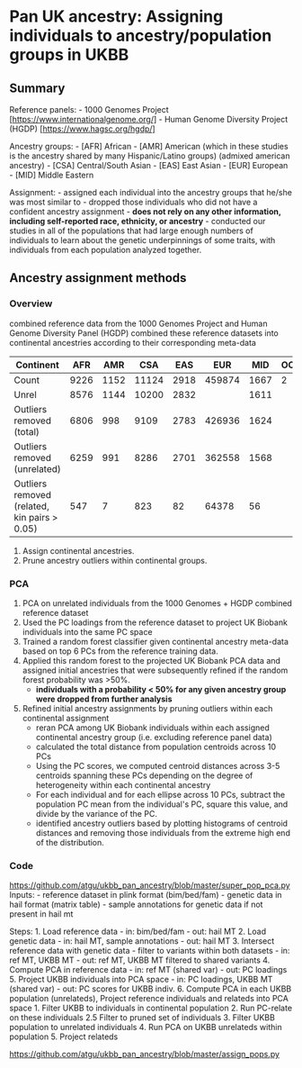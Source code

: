 # Pan UK ancestry: Assigning individuals to ancestry/population groups in UKBB

## Summary
Reference panels:
	- 1000 Genomes Project [https://www.internationalgenome.org/]
	- Human Genome Diversity Project (HGDP) [https://www.hagsc.org/hgdp/]

Ancestry groups:
	- [AFR] African
	- [AMR] American (which in these studies is the ancestry shared by many Hispanic/Latino groups) (admixed american ancestry)
	- [CSA] Central/South Asian 
	- [EAS] East Asian
	- [EUR] European 
	- [MID] Middle Eastern

Assignment:
	- assigned each individual into the ancestry groups that he/she was most similar to
	- dropped those individuals who did not have a confident ancestry assignment
	- **does not rely on any other information, including self-reported race, ethnicity, or ancestry**
	- conducted our studies in all of the populations that had large enough numbers of individuals to learn about the genetic underpinnings of some traits, with individuals from each population analyzed together.

## Ancestry assignment methods

### Overview
combined reference data from the 1000 Genomes Project and Human Genome Diversity Panel (HGDP)
combined these reference datasets into continental ancestries according to their corresponding meta-data

Continent 									 | AFR  |  AMR |  CSA  |  EAS |   EUR  |  MID | OCE | other
-------------------------------------------- | ---- | ---- | ----- | ---- | ------ | ---- | --- | -----
Count     								     | 9226 | 1152 | 11124 | 2918 | 459874 | 1667 |  2  | 2414
Unrel                                        | 8576 | 1144 | 10200 | 2832 |        | 1611 |     | 
Outliers removed (total)                     | 6806 | 998  | 9109  | 2783 | 426936 | 1624 |     | 
Outliers removed (unrelated)                 | 6259 | 991  | 8286  | 2701 | 362558 | 1568 |     | 
Outliers removed (related, kin pairs > 0.05) | 547  | 7    | 823   | 82   | 64378  | 56   |     | 

1. Assign continental ancestries.
2. Prune ancestry outliers within continental groups.

### PCA

1. PCA on unrelated individuals from the 1000 Genomes + HGDP combined reference dataset
2. Used the PC loadings from the reference dataset to project UK Biobank individuals into the same PC space
3. Trained a random forest classifier given continental ancestry meta-data based on top 6 PCs from the reference training data.
4. Applied this random forest to the projected UK Biobank PCA data and assigned initial ancestries that were subsequently refined if the random forest probability was >50%.
	- **individuals with a probability < 50% for any given ancestry group were dropped from further analysis**
5. Refined initial ancestry assignments by pruning outliers within each continental assignment
	- reran PCA among UK Biobank individuals within each assigned continental ancestry group (i.e. excluding reference panel data)
	- calculated the total distance from population centroids across 10 PCs
	- Using the PC scores, we computed centroid distances across 3-5 centroids spanning these PCs depending on the degree of heterogeneity within each continental ancestry
	- For each individual and for each ellipse across 10 PCs, subtract the population PC mean from the individual's PC, square this value, and divide by the variance of the PC.
	- identified ancestry outliers based by plotting histograms of centroid distances and removing those individuals from the extreme high end of the distribution.

### Code

https://github.com/atgu/ukbb_pan_ancestry/blob/master/super_pop_pca.py
Inputs:
	- reference dataset in plink format (bim/bed/fam)
	- genetic data in hail format (matrix table)
	- sample annotations for genetic data if not present in hail mt

Steps:
	1. Load reference data
		- in: bim/bed/fam
		- out: hail MT
	2. Load genetic data
		- in: hail MT, sample annotations
		- out: hail MT
	3. Intersect reference data with genetic data
		- filter to variants within both datasets
		- in: ref MT, UKBB MT
		- out: ref MT, UKBB MT filtered to shared variants
	4. Compute PCA in reference data
		- in: ref MT (shared var)
		- out: PC loadings
	5. Project UKBB individuals into PCA space
		- in: PC loadings, UKBB MT (shared var)
		- out: PC scores for UKBB indiv.
	6. Compute PCA in each UKBB population (unrelateds), Project reference individuals and relateds into PCA space
		1. Filter UKBB to individuals in continental population
        2. Run PC-relate on these individuals
        2.5 Filter to pruned set of individuals
        3. Filter UKBB population to unrelated individuals
        4. Run PCA on UKBB unrelateds within population
        5. Project relateds

https://github.com/atgu/ukbb_pan_ancestry/blob/master/assign_pops.py

















